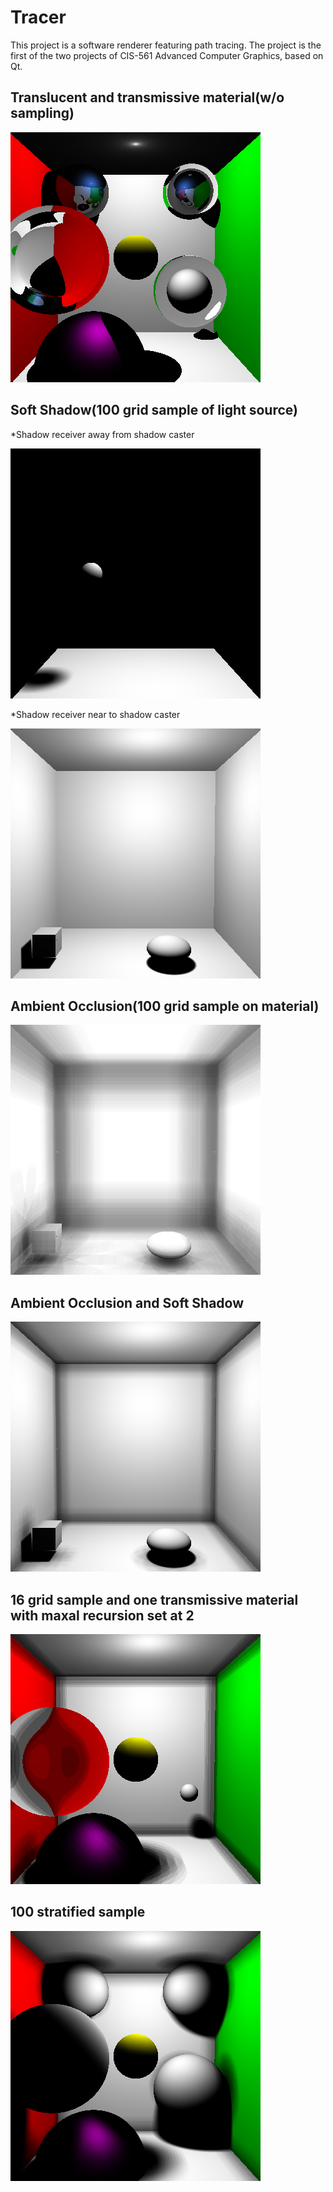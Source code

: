 # Tracer
This project is a software renderer featuring path tracing. The project is the first of the two projects of CIS-561 Advanced Computer Graphics, based on Qt.

## Translucent and transmissive material(w/o sampling)

![](8.bmp)

## Soft Shadow(100 grid sample of light source)

*Shadow receiver away from shadow caster

![](0.bmp)

*Shadow receiver near to shadow caster

![](2.bmp)

## Ambient Occlusion(100 grid sample on material)

![](1.bmp)

## Ambient Occlusion and Soft Shadow

![](3.bmp)

## 16 grid sample and one transmissive material with maxal recursion set at 2

![](5-16sample.bmp)

## 100 stratified sample

![](7-100sample-stratified.bmp)